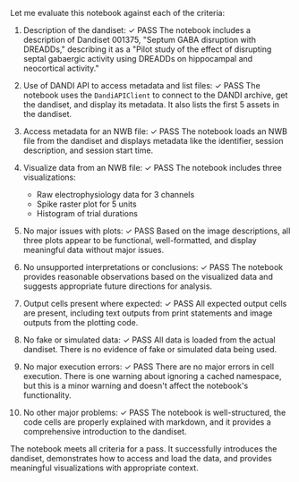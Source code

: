 Let me evaluate this notebook against each of the criteria:

1. Description of the dandiset: ✓ PASS
   The notebook includes a description of Dandiset 001375, "Septum GABA disruption with DREADDs," describing it as a "Pilot study of the effect of disrupting septal gabaergic activity using DREADDs on hippocampal and neocortical activity."

2. Use of DANDI API to access metadata and list files: ✓ PASS
   The notebook uses the `DandiAPIClient` to connect to the DANDI archive, get the dandiset, and display its metadata. It also lists the first 5 assets in the dandiset.

3. Access metadata for an NWB file: ✓ PASS
   The notebook loads an NWB file from the dandiset and displays metadata like the identifier, session description, and session start time.

4. Visualize data from an NWB file: ✓ PASS
   The notebook includes three visualizations:
   - Raw electrophysiology data for 3 channels
   - Spike raster plot for 5 units
   - Histogram of trial durations

5. No major issues with plots: ✓ PASS
   Based on the image descriptions, all three plots appear to be functional, well-formatted, and display meaningful data without major issues.

6. No unsupported interpretations or conclusions: ✓ PASS
   The notebook provides reasonable observations based on the visualized data and suggests appropriate future directions for analysis.

7. Output cells present where expected: ✓ PASS
   All expected output cells are present, including text outputs from print statements and image outputs from the plotting code.

8. No fake or simulated data: ✓ PASS
   All data is loaded from the actual dandiset. There is no evidence of fake or simulated data being used.

9. No major execution errors: ✓ PASS
   There are no major errors in cell execution. There is one warning about ignoring a cached namespace, but this is a minor warning and doesn't affect the notebook's functionality.

10. No other major problems: ✓ PASS
    The notebook is well-structured, the code cells are properly explained with markdown, and it provides a comprehensive introduction to the dandiset.

The notebook meets all criteria for a pass. It successfully introduces the dandiset, demonstrates how to access and load the data, and provides meaningful visualizations with appropriate context.
